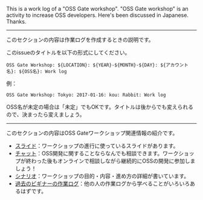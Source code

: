 This is a work log of a "OSS Gate workshop".
"OSS Gate workshop" is an activity to increase OSS developers.
Here's been discussed in Japanese. Thanks.

---

このセクションの内容は作業ログを作成するときの説明です。

このissueのタイトルを以下の形式にしてください。

```text
OSS Gate Workshop: ${LOCATION}: ${YEAR}-${MONTH}-${DAY}: ${アカウント名}: ${OSS名}: Work log
```

例：

```text
OSS Gate Workshop: Tokyo: 2017-01-16: kou: Rabbit: Work log
```

OSS名が未定の場合は「未定」でもOKです。タイトルは後からでも変えられるので、決まったら変えましょう。

---

このセクションの内容はOSS Gateワークショップ関連情報の紹介です。

  * [スライド](https://slide.rabbit-shocker.org/authors/oss-gate/)：ワークショップの進行に使っているスライドがあります。
  * [チャット](https://gitter.im/oss-gate/devel)：OSS開発に関することならなんでも相談できます。ワークショップが終わった後もオンラインで相談しながら継続的にOSSの開発に参加しましょう！
  * [シナリオ](https://github.com/oss-gate/workshop/blob/master/tutorial/scenario.md)：ワークショップの目的・内容・進め方の詳細が書いています。
  * [過去のビギナーの作業ログ](https://github.com/oss-gate/workshop/issues?q=is%3Aissue+is%3Aclosed)：他の人の作業ログから学べることがいろいろあるはずです。
